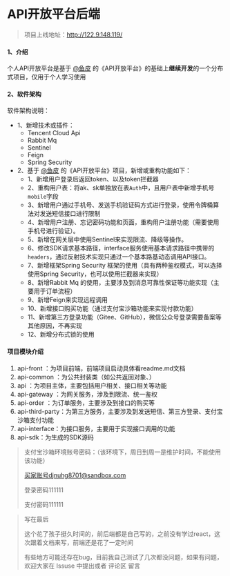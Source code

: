 # API开放平台后端
> 项目上线地址：http://122.9.148.119/

#### 1、介绍
个人API开放平台是基于 [@鱼皮](https://space.bilibili.com/12890453)  的《API开放平台》的基础上**继续开发**的一个分布式项目，仅用于个人学习使用

#### 2、软件架构
软件架构说明：

- 1、新增技术或插件：
  - Tencent Cloud Api
  - Rabbit Mq
  - Sentinel
  - Feign
  - Spring Security
- 2、基于 [@鱼皮](https://space.bilibili.com/12890453)  的《API开放平台》项目，新增或重构功能如下：
  - 1、新增用户登录后返回token、以及token拦截器
  - 2、重构用户表：将ak、sk单独放在表`Auth`中，且用户表中新增手机号`mobile`字段
  - 3、新增用户通过手机号、发送手机验证码方式进行登录，使用令牌桶算法对发送短信接口进行限制
  - 4、新增用户注册、忘记密码功能和页面，重构用户注册功能（需要使用手机号进行验证）。
  - 5、新增在网关层中使用Sentinel来实现限流、降级等操作。
  - 6、修改SDK请求基本路径，interface服务使用基本请求路径中携带的`headers`，通过反射技术实现只通过一个基本路基动态调用API接口。
  - 7、新增框架Spring Security 框架的使用（具有两种鉴权模式，可以选择使用Spring Security，也可以使用拦截器来实现）
  - 8、新增Rabbit Mq 的使用，主要涉及到消息可靠性保证等功能实现（主要用于订单流程）
  - 9、新增Feign来实现远程调用
  - 10、新增接口购买功能（通过支付宝沙箱功能来实现付款功能）
  - 11、新增第三方登录功能（Gitee、GitHub），微信公众号登录需要备案等其他原因，不再实现
  - 12、新增分布式锁的使用

#### 项目模块介绍

1.  api-front ：为项目前端，前端项目启动具体看readme.md文档
2.  api-common ：为公共封装类（如公共返回对象、）
3.  api ：为项目主体，主要包括用户相关、接口相关等功能
4.  api-gateway ：为网关服务，涉及到限流、统一鉴权
5.  api-order ：为订单服务，主要涉及到接口的购买等
6.  api-third-party：为第三方服务，主要涉及到发送短信、第三方登录、支付宝沙箱支付功能
7.  api-interface：为接口服务，主要用于实现接口调用的功能
8.  api-sdk：为生成的SDK源码

> 支付宝沙箱环境账号密码：（该环境下，周日到周一是维护时间，不能使用该功能）
>
> 买家账号djnuhg8701@sandbox.com
>
> 登录密码111111
>
> 支付密码111111



> 写在最后
>
> 这个花了孩子挺久时间的，前后端都是自己写的，之前没有学过react，这次跟着文档来写，前端还是花了一定时间
>
> 有些地方可能还存在bug，目前我自己测试了几次都没问题，如果有问题，欢迎大家在 Issuse 中提出或者 评论区 留言
